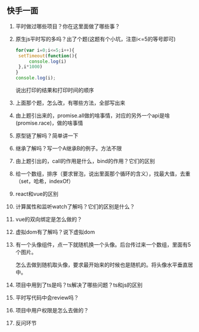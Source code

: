 ## 快手一面

1. 平时做过哪些项目？你在这里面做了哪些事？

2. 原生js平时写的多吗？出了个题(这题有个小坑，注意i<=5的等号即可)

   ```js
   for(var i=0;i<=5;i++){
   	setTimeout(function(){
   		console.log(i)
   	},i*1000)
   }
   console.log(i);
   ```

   说出打印的结果和打印时间的顺序

3. 上面那个题，怎么改，有哪些方法，全部写出来

4. 由上题引出来的，promise.all做的啥事情，对应的另外一个api是啥(promise.race)，做的啥事情

5. 原型链了解吗？简单讲一下

6. 继承了解吗？写一个A继承B的例子。方法不限

7. 由上题引出的，call的作用是什么，bind的作用？它们的区别

8. 给一个数组，排序（要求冒泡，说出里面那个循环的含义），找最大值，去重（set，哈希，indexOf）

9. react和vue的区别

10. 计算属性和监听watch了解吗？它们的区别是什么？

11. vue的双向绑定是怎么做的？

12. 虚拟dom有了解吗？说下虚拟dom

13. 有一个头像组件，点一下就随机换一个头像。后台传过来一个数组，里面有5个图片。

    怎么去做到随机取头像，要求最开始来的时候也是随机的。将头像水平垂直居中。

14. 项目中用到了ts是吗？ts解决了哪些问题？ts和js的区别

15. 平时写代码中会review吗？

16. 项目中用户权限是怎么去做的？

17. 反问环节